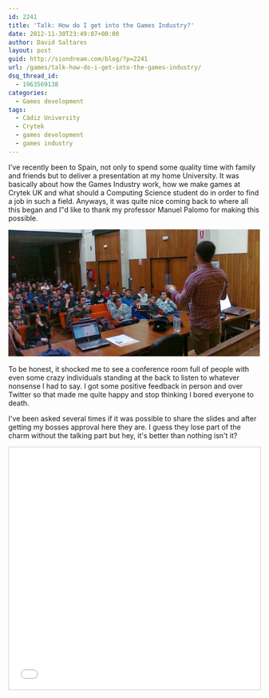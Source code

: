 ```yaml
---
id: 2241
title: 'Talk: How do I get into the Games Industry?'
date: 2012-11-30T23:49:07+00:00
author: David Saltares
layout: post
guid: http://siondream.com/blog/?p=2241
url: /games/talk-how-do-i-get-into-the-games-industry/
dsq_thread_id:
  - 1963569138
categories:
  - Games development
tags:
  - Cádiz University
  - Crytek
  - games development
  - games industry
---
```


I've recently been to Spain, not only to spend some quality time with family and friends but to deliver a presentation at my home University. It was basically about how the Games Industry work, how we make games at Crytek UK and what should a Computing Science student do in order to find a job in such a field. Anyways, it was quite nice coming back to where all this began and I"d like to thank my professor Manuel Palomo for making this possible.

![crytek-uca-talk.jpg](/img/wp/crytek-uca-talk.jpg)

To be honest, it shocked me to see a conference room full of people with even some crazy individuals standing at the back to listen to whatever nonsense I had to say. I got some positive feedback in person and over Twitter so that made me quite happy and stop thinking I bored everyone to death.

I've been asked several times if it was possible to share the slides and after getting my bosses approval here they are. I guess they lose part of the charm without the talking part but hey, it's better than nothing isn't it?

<iframe src="//www.slideshare.net/slideshow/embed_code/key/d7ZV1aWsDuxH6G" width="595" height="485" frameborder="0" marginwidth="0" marginheight="0" scrolling="no" style="border:1px solid #CCC; border-width:1px; margin-bottom:5px; width: 100%;" allowfullscreen> </iframe>